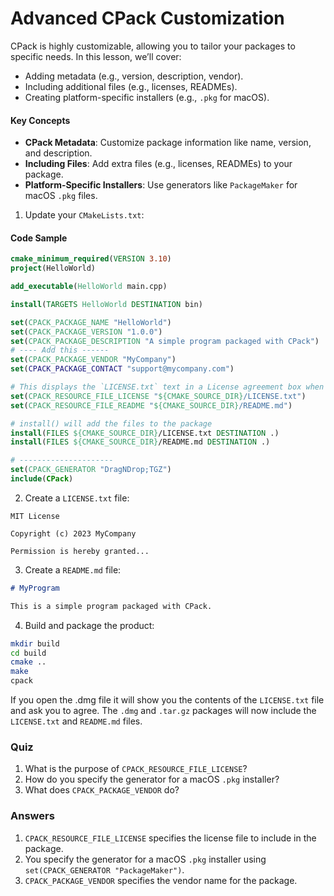 # Advanced CPack Customization

CPack is highly customizable, allowing you to tailor your packages to specific needs. In this lesson, we’ll cover:

* Adding metadata (e.g., version, description, vendor).
* Including additional files (e.g., licenses, READMEs).
* Creating platform-specific installers (e.g., `.pkg` for macOS).

#### Key Concepts

* **CPack Metadata**: Customize package information like name, version, and description.
* **Including Files**: Add extra files (e.g., licenses, READMEs) to your package.
* **Platform-Specific Installers**: Use generators like `PackageMaker` for macOS `.pkg` files.

1. Update your `CMakeLists.txt`:

#### Code Sample

```cmake
cmake_minimum_required(VERSION 3.10)
project(HelloWorld)

add_executable(HelloWorld main.cpp)

install(TARGETS HelloWorld DESTINATION bin)

set(CPACK_PACKAGE_NAME "HelloWorld")
set(CPACK_PACKAGE_VERSION "1.0.0")
set(CPACK_PACKAGE_DESCRIPTION "A simple program packaged with CPack")
# ---- Add this ------
set(CPACK_PACKAGE_VENDOR "MyCompany")
set(CPACK_PACKAGE_CONTACT "support@mycompany.com")

# This displays the `LICENSE.txt` text in a License agreement box when you double-click the `dmg` but doesn't include the actual file in the package.
set(CPACK_RESOURCE_FILE_LICENSE "${CMAKE_SOURCE_DIR}/LICENSE.txt")
set(CPACK_RESOURCE_FILE_README "${CMAKE_SOURCE_DIR}/README.md")

# install() will add the files to the package
install(FILES ${CMAKE_SOURCE_DIR}/LICENSE.txt DESTINATION .)
install(FILES ${CMAKE_SOURCE_DIR}/README.md DESTINATION .)

# ---------------------
set(CPACK_GENERATOR "DragNDrop;TGZ")
include(CPack)
```

2. Create a `LICENSE.txt` file:

```
MIT License

Copyright (c) 2023 MyCompany

Permission is hereby granted...
```

3. Create a `README.md` file:

```markdown
# MyProgram

This is a simple program packaged with CPack.
```

4. Build and package the product:

```bash
mkdir build
cd build
cmake ..
make
cpack
```

If you open the .dmg file it will show you the contents of the `LICENSE.txt` file and ask you to agree. The `.dmg` and `.tar.gz` packages will now include the `LICENSE.txt` and `README.md` files.

### Quiz

1. What is the purpose of `CPACK_RESOURCE_FILE_LICENSE`?
2. How do you specify the generator for a macOS `.pkg` installer?
3. What does `CPACK_PACKAGE_VENDOR` do?

### Answers

1. `CPACK_RESOURCE_FILE_LICENSE` specifies the license file to include in the package.
2. You specify the generator for a macOS `.pkg` installer using `set(CPACK_GENERATOR "PackageMaker")`.
3. `CPACK_PACKAGE_VENDOR` specifies the vendor name for the package.
